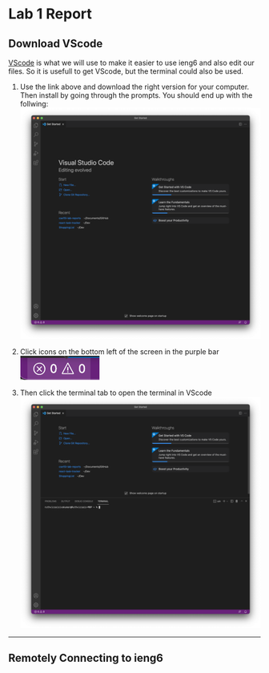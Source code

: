 # Lab 1 Report
## Download VScode

[VScode](https://code.visualstudio.com) is what we will use to make it easier to use ieng6 and also edit our files. So it is usefull to get VScode, but the terminal could also be used. 

1. Use the link above and download the right version for your computer. Then install by going through the prompts. You should end up with the follwing: 
![Image](VScodeWelc.png)

2. Click icons on the bottom left of the screen in the purple bar ![Image](VScodeIcons.png)


3. Then click the terminal tab to open the terminal in VScode
![Image](VScodeTerminal.png)

---

## Remotely Connecting to ieng6
